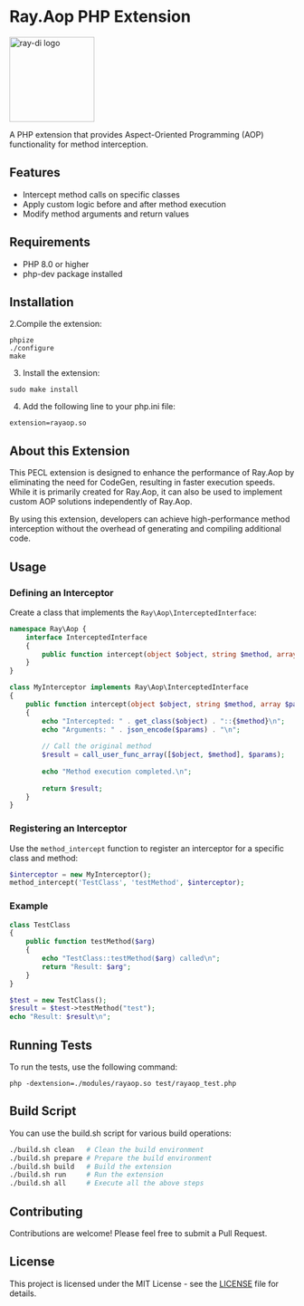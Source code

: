# Ray.Aop PHP Extension

<img src="https://ray-di.github.io/images/logo.svg" alt="ray-di logo" width="150px;">

A PHP extension that provides Aspect-Oriented Programming (AOP) functionality for method interception.

## Features

- Intercept method calls on specific classes
- Apply custom logic before and after method execution
- Modify method arguments and return values

## Requirements

- PHP 8.0 or higher
- php-dev package installed

## Installation

2.Compile the extension:

```
phpize
./configure
make
```

3. Install the extension:

```
sudo make install
```

4. Add the following line to your php.ini file:

```
extension=rayaop.so
```

## About this Extension

This PECL extension is designed to enhance the performance of Ray.Aop by eliminating the need for CodeGen, resulting in faster execution speeds. While it is primarily created for Ray.Aop, it can also be used to implement custom AOP solutions independently of Ray.Aop.

By using this extension, developers can achieve high-performance method interception without the overhead of generating and compiling additional code.

## Usage

### Defining an Interceptor

Create a class that implements the `Ray\Aop\InterceptedInterface`:

```php
namespace Ray\Aop {
    interface InterceptedInterface
    {
        public function intercept(object $object, string $method, array $params): mixed;
    }
}

class MyInterceptor implements Ray\Aop\InterceptedInterface
{
    public function intercept(object $object, string $method, array $params): mixed
    {
        echo "Intercepted: " . get_class($object) . "::{$method}\n";
        echo "Arguments: " . json_encode($params) . "\n";
        
        // Call the original method
        $result = call_user_func_array([$object, $method], $params);
        
        echo "Method execution completed.\n";
        
        return $result;
    }
}
```

### Registering an Interceptor

Use the `method_intercept` function to register an interceptor for a specific class and method:

```php
$interceptor = new MyInterceptor();
method_intercept('TestClass', 'testMethod', $interceptor);
```

### Example

```php
class TestClass
{
    public function testMethod($arg)
    {
        echo "TestClass::testMethod($arg) called\n";
        return "Result: $arg";
    }
}

$test = new TestClass();
$result = $test->testMethod("test");
echo "Result: $result\n";
```

## Running Tests

To run the tests, use the following command:

```
php -dextension=./modules/rayaop.so test/rayaop_test.php
```

## Build Script

You can use the build.sh script for various build operations:

```sh
./build.sh clean   # Clean the build environment
./build.sh prepare # Prepare the build environment
./build.sh build   # Build the extension
./build.sh run     # Run the extension
./build.sh all     # Execute all the above steps
```

## Contributing

Contributions are welcome! Please feel free to submit a Pull Request.

## License

This project is licensed under the MIT License - see the [LICENSE](LICENSE) file for details.